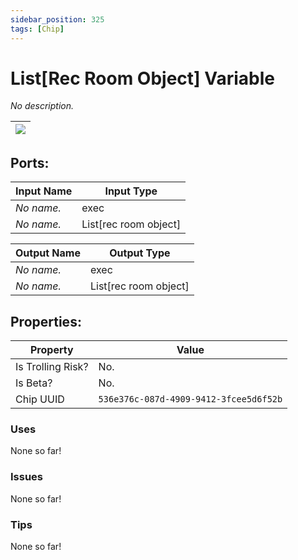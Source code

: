```yaml
---
sidebar_position: 325
tags: [Chip]
---
```


# List[Rec Room Object] Variable


*No description.*

| ![](https://images-ext-2.discordapp.net/external/MPmIaQzlEPmgGWlgi-WxBBXt0Bjv_zWPkg1y1f_sy3s/https/www.recroomcircuits.com/image/circuit/absolute-value?width=206&height=108) |
|-----|

## Ports:

| Input Name | Input Type |
|-----------|-----------|
| *No name.* | exec |
| *No name.* | List[rec room object] |

| Output Name | Output Type |
|-----------|-----------|
| *No name.* | exec |
| *No name.* | List[rec room object] |

## Properties:

| Property  | Value |
|-------------------|-----------|
| Is Trolling Risk? | No. |
| Is Beta? | No. |
| Chip UUID | `536e376c-087d-4909-9412-3fcee5d6f52b` |

### Uses
None so far!

### Issues
None so far!

### Tips
None so far!
